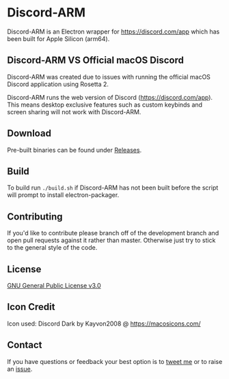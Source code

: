 # Discord-ARM
Discord-ARM is an Electron wrapper for https://discord.com/app which has been built for Apple Silicon (arm64). 

## Discord-ARM VS Official macOS Discord
Discord-ARM was created due to issues with running the official macOS Discord application using Rosetta 2. 

Discord-ARM runs the web version of Discord (https://discord.com/app). This means desktop exclusive features such as custom keybinds and screen sharing will not work with Discord-ARM.

## Download
Pre-built binaries can be found under [Releases](https://github.com/JackTheFlap/Discord-ARM/releases).

## Build
To build run ```./build.sh``` if Discord-ARM has not been built before the script will prompt to install electron-packager.

## Contributing
If you'd like to contribute please branch off of the development branch and open pull requests against it rather than master. Otherwise just try to stick to the general style of the code.

## License

[GNU General Public License v3.0](https://github.com/JackTheFlap/Discord-ARM/blob/main/LICENSE)

## Icon Credit
Icon used: Discord Dark by Kayvon2008 @ https://macosicons.com/

## Contact
If you have questions or feedback your best option is to [tweet me](https://twitter.com/JackTheFlap) or to raise an [issue](https://github.com/JackTheFlap/issues). 
